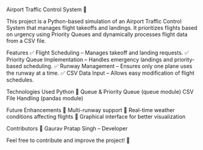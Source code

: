 Airport Traffic Control System 🚀

This project is a Python-based simulation of an Airport Traffic Control System that manages flight takeoffs and landings. It prioritizes flights based on urgency using Priority Queues and dynamically processes flight data from a CSV file.

Features
✅ Flight Scheduling – Manages takeoff and landing requests.
✅ Priority Queue Implementation – Handles emergency landings and priority-based scheduling.
✅ Runway Management – Ensures only one plane uses the runway at a time.
✅ CSV Data Input – Allows easy modification of flight schedules.

Technologies Used
Python 🐍
Queue & Priority Queue (queue module)
CSV File Handling (pandas module)

Future Enhancements
🔹 Multi-runway support
🔹 Real-time weather conditions affecting flights
🔹 Graphical interface for better visualization

Contributors
👤 Gaurav Pratap Singh – Developer

Feel free to contribute and improve the project! 🚀
